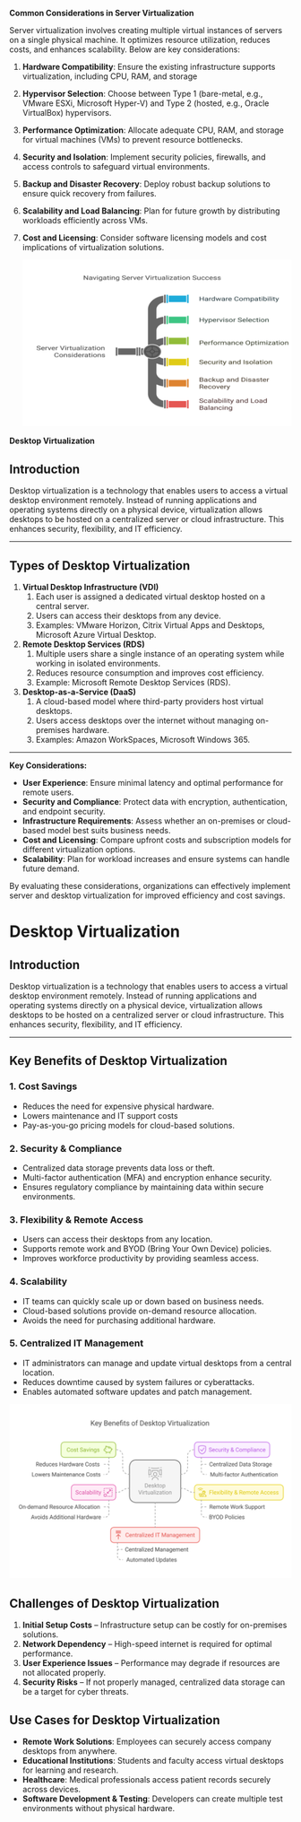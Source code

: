 ﻿**Common Considerations in Server Virtualization**

Server virtualization involves creating multiple virtual instances of servers on a single physical machine. It optimizes resource utilization, reduces costs, and enhances scalability. Below are key considerations:

1. **Hardware Compatibility**: Ensure the existing infrastructure supports virtualization, including CPU, RAM, and storage
1. **Hypervisor Selection**: Choose between Type 1 (bare-metal, e.g., VMware ESXi, Microsoft Hyper-V) and Type 2 (hosted, e.g., Oracle VirtualBox) hypervisors.
1. **Performance Optimization**: Allocate adequate CPU, RAM, and storage for virtual machines (VMs) to prevent resource bottlenecks.
1. **Security and Isolation**: Implement security policies, firewalls, and access controls to safeguard virtual environments.
1. **Backup and Disaster Recovery**: Deploy robust backup solutions to ensure quick recovery from failures.
1. **Scalability and Load Balancing**: Plan for future growth by distributing workloads efficiently across VMs.
1. **Cost and Licensing**: Consider software licensing models and cost implications of virtualization solutions.

   ![](images/Common%20Considerations%20in%20Server%20Virtualization.png)

**Desktop Virtualization**
## Introduction
Desktop virtualization is a technology that enables users to access a virtual desktop environment remotely. Instead of running applications and operating systems directly on a physical device, virtualization allows desktops to be hosted on a centralized server or cloud infrastructure. This enhances security, flexibility, and IT efficiency.

-----
## Types of Desktop Virtualization
1. **Virtual Desktop Infrastructure (VDI)**
   1. Each user is assigned a dedicated virtual desktop hosted on a central server.
   1. Users can access their desktops from any device.
   1. Examples: VMware Horizon, Citrix Virtual Apps and Desktops, Microsoft Azure Virtual Desktop.
1. **Remote Desktop Services (RDS)**
   1. Multiple users share a single instance of an operating system while working in isolated environments.
   1. Reduces resource consumption and improves cost efficiency.
   1. Example: Microsoft Remote Desktop Services (RDS).
1. **Desktop-as-a-Service (DaaS)**
   1. A cloud-based model where third-party providers host virtual desktops.
   1. Users access desktops over the internet without managing on-premises hardware.
   1. Examples: Amazon WorkSpaces, Microsoft Windows 365.

-----
**Key Considerations:**

- **User Experience**: Ensure minimal latency and optimal performance for remote users.
- **Security and Compliance**: Protect data with encryption, authentication, and endpoint security.
- **Infrastructure Requirements**: Assess whether an on-premises or cloud-based model best suits business needs.
- **Cost and Licensing**: Compare upfront costs and subscription models for different virtualization options.
- **Scalability**: Plan for workload increases and ensure systems can handle future demand.

By evaluating these considerations, organizations can effectively implement server and desktop virtualization for improved efficiency and cost savings.
# Desktop Virtualization
## Introduction
Desktop virtualization is a technology that enables users to access a virtual desktop environment remotely. Instead of running applications and operating systems directly on a physical device, virtualization allows desktops to be hosted on a centralized server or cloud infrastructure. This enhances security, flexibility, and IT efficiency.

-----

## Key Benefits of Desktop Virtualization
### **1. Cost Savings**
- Reduces the need for expensive physical hardware.
- Lowers maintenance and IT support costs
- Pay-as-you-go pricing models for cloud-based solutions.
### **2. Security & Compliance**
- Centralized data storage prevents data loss or theft.
- Multi-factor authentication (MFA) and encryption enhance security.
- Ensures regulatory compliance by maintaining data within secure environments.
### **3. Flexibility & Remote Access**
- Users can access their desktops from any location.
- Supports remote work and BYOD (Bring Your Own Device) policies.
- Improves workforce productivity by providing seamless access.
### **4. Scalability**
- IT teams can quickly scale up or down based on business needs.
- Cloud-based solutions provide on-demand resource allocation.
- Avoids the need for purchasing additional hardware.
### **5. Centralized IT Management**
- IT administrators can manage and update virtual desktops from a central location.
- Reduces downtime caused by system failures or cyberattacks.
- Enables automated software updates and patch management.

![](images/Key%20Benefits%20of%20Desktop%20Virtualization.png)
## Challenges of Desktop Virtualization
1. **Initial Setup Costs** – Infrastructure setup can be costly for on-premises solutions.
1. **Network Dependency** – High-speed internet is required for optimal performance.
1. **User Experience Issues** – Performance may degrade if resources are not allocated properly.
1. **Security Risks** – If not properly managed, centralized data storage can be a target for cyber threats.
## Use Cases for Desktop Virtualization
- **Remote Work Solutions**: Employees can securely access company desktops from anywhere.
- **Educational Institutions**: Students and faculty access virtual desktops for learning and research.
- **Healthcare**: Medical professionals access patient records securely across devices.
- **Software Development & Testing**: Developers can create multiple test environments without physical hardware.


